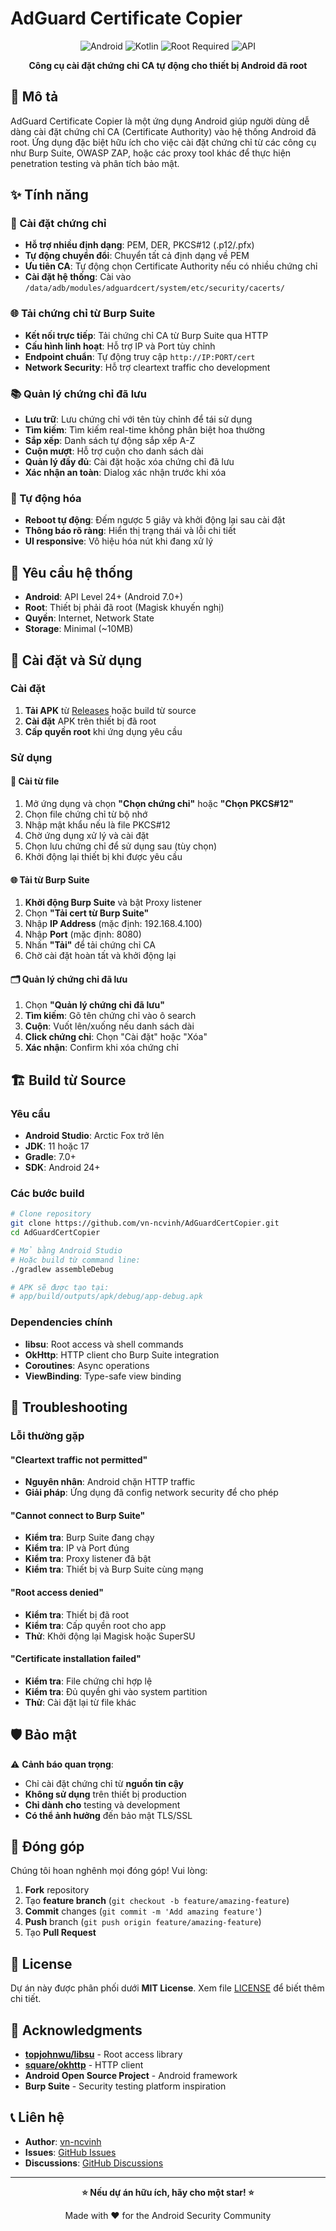 # AdGuard Certificate Copier

<div align="center">

![Android](https://img.shields.io/badge/Android-3DDC84?style=for-the-badge&logo=android&logoColor=white)
![Kotlin](https://img.shields.io/badge/kotlin-%237F52FF.svg?style=for-the-badge&logo=kotlin&logoColor=white)
![Root Required](https://img.shields.io/badge/Root-Required-red?style=for-the-badge)
![API](https://img.shields.io/badge/API-24+-green?style=for-the-badge)

**Công cụ cài đặt chứng chỉ CA tự động cho thiết bị Android đã root**

</div>

## 📖 Mô tả

AdGuard Certificate Copier là một ứng dụng Android giúp người dùng dễ dàng cài đặt chứng chỉ CA (Certificate Authority) vào hệ thống Android đã root. Ứng dụng đặc biệt hữu ích cho việc cài đặt chứng chỉ từ các công cụ như Burp Suite, OWASP ZAP, hoặc các proxy tool khác để thực hiện penetration testing và phân tích bảo mật.

## ✨ Tính năng

### 🔧 Cài đặt chứng chỉ
- **Hỗ trợ nhiều định dạng**: PEM, DER, PKCS#12 (.p12/.pfx)
- **Tự động chuyển đổi**: Chuyển tất cả định dạng về PEM
- **Ưu tiên CA**: Tự động chọn Certificate Authority nếu có nhiều chứng chỉ
- **Cài đặt hệ thống**: Cài vào `/data/adb/modules/adguardcert/system/etc/security/cacerts/`

### 🌐 Tải chứng chỉ từ Burp Suite
- **Kết nối trực tiếp**: Tải chứng chỉ CA từ Burp Suite qua HTTP
- **Cấu hình linh hoạt**: Hỗ trợ IP và Port tùy chỉnh
- **Endpoint chuẩn**: Tự động truy cập `http://IP:PORT/cert`
- **Network Security**: Hỗ trợ cleartext traffic cho development

### 📚 Quản lý chứng chỉ đã lưu
- **Lưu trữ**: Lưu chứng chỉ với tên tùy chỉnh để tái sử dụng
- **Tìm kiếm**: Tìm kiếm real-time không phân biệt hoa thường
- **Sắp xếp**: Danh sách tự động sắp xếp A-Z
- **Cuộn mượt**: Hỗ trợ cuộn cho danh sách dài
- **Quản lý đầy đủ**: Cài đặt hoặc xóa chứng chỉ đã lưu
- **Xác nhận an toàn**: Dialog xác nhận trước khi xóa

### 🔄 Tự động hóa
- **Reboot tự động**: Đếm ngược 5 giây và khởi động lại sau cài đặt
- **Thông báo rõ ràng**: Hiển thị trạng thái và lỗi chi tiết
- **UI responsive**: Vô hiệu hóa nút khi đang xử lý

## 📱 Yêu cầu hệ thống

- **Android**: API Level 24+ (Android 7.0+)
- **Root**: Thiết bị phải đã root (Magisk khuyến nghị)
- **Quyền**: Internet, Network State
- **Storage**: Minimal (~10MB)

## 🚀 Cài đặt và Sử dụng

### Cài đặt
1. **Tải APK** từ [Releases](../../releases) hoặc build từ source
2. **Cài đặt** APK trên thiết bị đã root
3. **Cấp quyền root** khi ứng dụng yêu cầu

### Sử dụng

#### 📁 Cài từ file
1. Mở ứng dụng và chọn **"Chọn chứng chỉ"** hoặc **"Chọn PKCS#12"**
2. Chọn file chứng chỉ từ bộ nhớ
3. Nhập mật khẩu nếu là file PKCS#12
4. Chờ ứng dụng xử lý và cài đặt
5. Chọn lưu chứng chỉ để sử dụng sau (tùy chọn)
6. Khởi động lại thiết bị khi được yêu cầu

#### 🌐 Tải từ Burp Suite
1. **Khởi động Burp Suite** và bật Proxy listener
2. Chọn **"Tải cert từ Burp Suite"**
3. Nhập **IP Address** (mặc định: 192.168.4.100)
4. Nhập **Port** (mặc định: 8080)
5. Nhấn **"Tải"** để tải chứng chỉ CA
6. Chờ cài đặt hoàn tất và khởi động lại

#### 🗂️ Quản lý chứng chỉ đã lưu
1. Chọn **"Quản lý chứng chỉ đã lưu"**
2. **Tìm kiếm**: Gõ tên chứng chỉ vào ô search
3. **Cuộn**: Vuốt lên/xuống nếu danh sách dài
4. **Click chứng chỉ**: Chọn "Cài đặt" hoặc "Xóa"
5. **Xác nhận**: Confirm khi xóa chứng chỉ

## 🏗️ Build từ Source

### Yêu cầu
- **Android Studio**: Arctic Fox trở lên
- **JDK**: 11 hoặc 17
- **Gradle**: 7.0+
- **SDK**: Android 24+

### Các bước build
```bash
# Clone repository
git clone https://github.com/vn-ncvinh/AdGuardCertCopier.git
cd AdGuardCertCopier

# Mở bằng Android Studio
# Hoặc build từ command line:
./gradlew assembleDebug

# APK sẽ được tạo tại:
# app/build/outputs/apk/debug/app-debug.apk
```

### Dependencies chính
- **libsu**: Root access và shell commands
- **OkHttp**: HTTP client cho Burp Suite integration
- **Coroutines**: Async operations
- **ViewBinding**: Type-safe view binding

## 🔧 Troubleshooting

### Lỗi thường gặp

#### "Cleartext traffic not permitted"
- **Nguyên nhân**: Android chặn HTTP traffic
- **Giải pháp**: Ứng dụng đã config network security để cho phép

#### "Cannot connect to Burp Suite"
- **Kiểm tra**: Burp Suite đang chạy
- **Kiểm tra**: IP và Port đúng
- **Kiểm tra**: Proxy listener đã bật
- **Kiểm tra**: Thiết bị và Burp Suite cùng mạng

#### "Root access denied"
- **Kiểm tra**: Thiết bị đã root
- **Kiểm tra**: Cấp quyền root cho app
- **Thử**: Khởi động lại Magisk hoặc SuperSU

#### "Certificate installation failed"
- **Kiểm tra**: File chứng chỉ hợp lệ
- **Kiểm tra**: Đủ quyền ghi vào system partition
- **Thử**: Cài đặt lại từ file khác

## 🛡️ Bảo mật

⚠️ **Cảnh báo quan trọng**:
- Chỉ cài đặt chứng chỉ từ **nguồn tin cậy**
- **Không sử dụng** trên thiết bị production
- **Chỉ dành cho** testing và development
- **Có thể ảnh hưởng** đến bảo mật TLS/SSL

## 🤝 Đóng góp

Chúng tôi hoan nghênh mọi đóng góp! Vui lòng:

1. **Fork** repository
2. Tạo **feature branch** (`git checkout -b feature/amazing-feature`)
3. **Commit** changes (`git commit -m 'Add amazing feature'`)
4. **Push** branch (`git push origin feature/amazing-feature`)
5. Tạo **Pull Request**

## 📄 License

Dự án này được phân phối dưới **MIT License**. Xem file [LICENSE](LICENSE) để biết thêm chi tiết.

## 🙏 Acknowledgments

- **[topjohnwu/libsu](https://github.com/topjohnwu/libsu)** - Root access library
- **[square/okhttp](https://github.com/square/okhttp)** - HTTP client
- **Android Open Source Project** - Android framework
- **Burp Suite** - Security testing platform inspiration

## 📞 Liên hệ

- **Author**: [vn-ncvinh](https://github.com/vn-ncvinh)
- **Issues**: [GitHub Issues](../../issues)
- **Discussions**: [GitHub Discussions](../../discussions)

---

<div align="center">

**⭐ Nếu dự án hữu ích, hãy cho một star! ⭐**

Made with ❤️ for the Android Security Community

</div>
